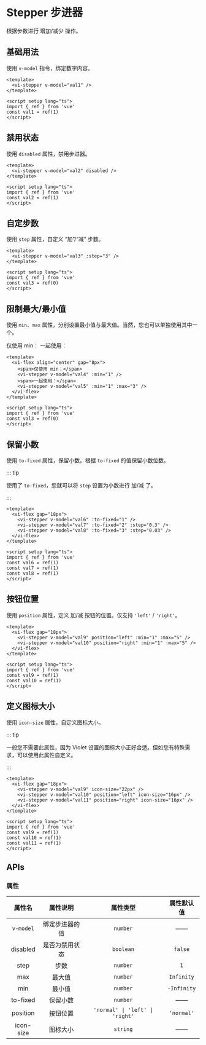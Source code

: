 <script setup lang="ts">
import { ref } from 'vue'

const val1 = ref(1)
const val2 = ref(1)
const val3 = ref(0)
const val4 = ref(1)
const val5 = ref(1)
const val6 = ref(1)
const val7 = ref(1)
const val8 = ref(1)
const val9 = ref(1)
const val10 = ref(1)
const val11 = ref(1)
</script>

# Stepper 步进器

根据步数进行 增加/减少 操作。

## 基础用法

使用 `v-model` 指令，绑定数字内容。

<div class="examples">
  <vi-stepper v-model="val1" />
</div>

```vue
<template>
  <vi-stepper v-model="val1" />
</template>

<script setup lang="ts">
import { ref } from 'vue'
const val1 = ref(1)
</script>
```

## 禁用状态

使用 `disabled` 属性，禁用步进器。

<div class="examples">
  <vi-stepper v-model="val2" disabled />
</div>

```vue
<template>
  <vi-stepper v-model="val2" disabled />
</template>

<script setup lang="ts">
import { ref } from 'vue'
const val2 = ref(1)
</script>
```

## 自定步数

使用 `step` 属性，自定义 “加”/“减” 步数。

<div class="examples">
  <vi-stepper v-model="val3" :step="3" />
</div>

```vue
<template>
  <vi-stepper v-model="val3" :step="3" />
</template>

<script setup lang="ts">
import { ref } from 'vue'
const val3 = ref(0)
</script>
```

## 限制最大/最小值

使用 `min`、`max` 属性，分别设置最小值与最大值。当然，您也可以单独使用其中一个。

<div class="examples">
  <vi-flex align="center" gap="8px">
    <span>仅使用 min：</span>
    <vi-stepper v-model="val4" :min="1" />
    <span>一起使用：</span>
    <vi-stepper v-model="val5" :min="1" :max="3" />
  </vi-flex>
</div>

```vue
<template>
  <vi-flex align="center" gap="8px">
    <span>仅使用 min：</span>
    <vi-stepper v-model="val4" :min="1" />
    <span>一起使用：</span>
    <vi-stepper v-model="val5" :min="1" :max="3" />
  </vi-flex>
</template>

<script setup lang="ts">
import { ref } from 'vue'
const val3 = ref(0)
</script>
```

## 保留小数

使用 `to-fixed` 属性，保留小数。根据 `to-fixed` 的值保留小数位数。

::: tip

使用了 `to-fixed`，您就可以将 `step` 设置为小数进行 加/减 了。

:::

<div class="examples">
  <vi-flex gap="18px">
    <vi-stepper v-model="val6" :to-fixed="1" />
    <vi-stepper v-model="val7" :to-fixed="2" :step="0.3" />
    <vi-stepper v-model="val8" :to-fixed="3" :step="0.03" />
  </vi-flex>
</div>

```vue
<template>
  <vi-flex gap="18px">
    <vi-stepper v-model="val6" :to-fixed="1" />
    <vi-stepper v-model="val7" :to-fixed="2" :step="0.3" />
    <vi-stepper v-model="val8" :to-fixed="3" :step="0.03" />
  </vi-flex>
</template>

<script setup lang="ts">
import { ref } from 'vue'
const val6 = ref(1)
const val7 = ref(1)
const val8 = ref(1)
</script>
```

## 按钮位置

使用 `position` 属性，定义 加/减 按钮的位置。仅支持 `'left'` / `'right'`。

<div class="examples">
  <vi-flex gap="18px">
    <vi-stepper v-model="val9" position="left" :min="1" :max="5" />
    <vi-stepper v-model="val10" position="right" :min="1" :max="5" />
  </vi-flex>
</div>

```vue
<template>
  <vi-flex gap="18px">
    <vi-stepper v-model="val9" position="left" :min="1" :max="5" />
    <vi-stepper v-model="val10" position="right" :min="1" :max="5" />
  </vi-flex>
</template>

<script setup lang="ts">
import { ref } from 'vue'
const val9 = ref(1)
const val10 = ref(1)
</script>
```

## 定义图标大小

使用 `icon-size` 属性，自定义图标大小。

::: tip

一般您不需要此属性，因为 Violet 设置的图标大小正好合适。但如您有特殊需求，可以使用此属性自定义。

:::

<div class="examples">
  <vi-flex gap="18px">
    <vi-stepper v-model="val9" icon-size="22px" />
    <vi-stepper v-model="val10" position="left" icon-size="16px" />
    <vi-stepper v-model="val11" position="right" icon-size="16px" />
  </vi-flex>
</div>

```vue
<template>
  <vi-flex gap="18px">
    <vi-stepper v-model="val9" icon-size="22px" />
    <vi-stepper v-model="val10" position="left" icon-size="16px" />
    <vi-stepper v-model="val11" position="right" icon-size="16px" />
  </vi-flex>
</template>

<script setup lang="ts">
import { ref } from 'vue'
const val9 = ref(1)
const val10 = ref(1)
const val11 = ref(1)
</script>
```

## APIs

### 属性

| 属性名 | 属性说明 | 属性类型 | 属性默认值 |
| :---: | :---: | :---: | :---: |
| `v-model` | 绑定步进器的值 | `number` | —— |
| disabled | 是否为禁用状态 | `boolean` | `false` |
| step | 步数 | `number` | `1` |
| max | 最大值 | `number` | `Infinity` |
| min | 最小值 | `number` | `-Infinity` |
| to-fixed | 保留小数 | `number` | —— |
| position | 按钮位置 | `'normal' \| 'left' \| 'right'` | `'normal'` |
| icon-size | 图标大小 | `string` | —— |
